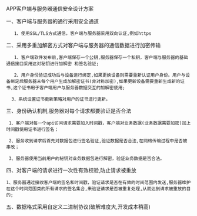 APP客户端与服务器通信安全设计方案

一、客户端与服务器的通行采用安全通道

       1、使用SSL/TLS方式通信，客户端与服务器采用双向认证,例如https

二、采用多重加解密方式对客户端与服务器的通信数据进行加密传输

       1、客户端软件发布前,客户端保存一个公钥,服务器保存一个私钥，客户端与服务器的基础通信接口采用这对秘钥进行加解密 和签名验证;

       2、用户身份验证成功后与设备进行绑定,如果更换设备则需要重新认证用户身份。用户与设备绑定后服务器未每个用户生成加解密证书(非对称加密),如果更新设备需要重新生成新的证书,这个证书用于客户端用户与服务器数据交互的加解密使用;

      3、系统设置证书更新策略对用户的证书进行更新。

三、身份确认机制,服务器对每个请求都要验证是否合法

     1、客户端对每一个api访问请求需要加入时间戳，客户端对业务数据(业务数据需要加密)加上时间戳使用证书进行签名；

     2、服务收到请求后首先对数据包进行签名验证,验证数据是否合法,在网络传输过程中是否被串改；

     3、服务器使用当前用户的秘钥对业务数据包进行解密，验证业务数据是否合法。

四、对客户端的请求进行一次性有效校验,防止请求被重放

    1、服务器通过接收客户端的签名和时间戳，验证请求是否在有效的时间范围内发送,服务器维护在这个时间范围类的所有请求的签名集合,来验证请求是否被重复处理,从而达到请求被重放的目的;

五、数据格式采用自定义二进制协议(破解难度大,开发成本稍高)